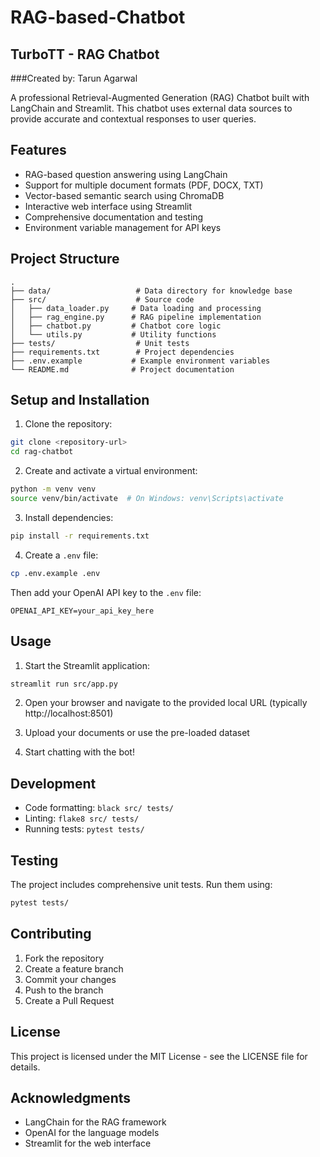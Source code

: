 # RAG-based-Chatbot
## TurboTT - RAG Chatbot

###Created by: Tarun Agarwal

A professional Retrieval-Augmented Generation (RAG) Chatbot built with LangChain and Streamlit. This chatbot uses external data sources to provide accurate and contextual responses to user queries.

## Features

- RAG-based question answering using LangChain
- Support for multiple document formats (PDF, DOCX, TXT)
- Vector-based semantic search using ChromaDB
- Interactive web interface using Streamlit
- Comprehensive documentation and testing
- Environment variable management for API keys

## Project Structure

```
.
├── data/                   # Data directory for knowledge base
├── src/                    # Source code
│   ├── data_loader.py     # Data loading and processing
│   ├── rag_engine.py      # RAG pipeline implementation
│   ├── chatbot.py         # Chatbot core logic
│   └── utils.py           # Utility functions
├── tests/                  # Unit tests
├── requirements.txt        # Project dependencies
├── .env.example           # Example environment variables
└── README.md              # Project documentation
```

## Setup and Installation

1. Clone the repository:
```bash
git clone <repository-url>
cd rag-chatbot
```

2. Create and activate a virtual environment:
```bash
python -m venv venv
source venv/bin/activate  # On Windows: venv\Scripts\activate
```

3. Install dependencies:
```bash
pip install -r requirements.txt
```

4. Create a `.env` file:
```bash
cp .env.example .env
```
Then add your OpenAI API key to the `.env` file:
```
OPENAI_API_KEY=your_api_key_here
```

## Usage

1. Start the Streamlit application:
```bash
streamlit run src/app.py
```

2. Open your browser and navigate to the provided local URL (typically http://localhost:8501)

3. Upload your documents or use the pre-loaded dataset

4. Start chatting with the bot!

## Development

- Code formatting: `black src/ tests/`
- Linting: `flake8 src/ tests/`
- Running tests: `pytest tests/`

## Testing

The project includes comprehensive unit tests. Run them using:
```bash
pytest tests/
```

## Contributing

1. Fork the repository
2. Create a feature branch
3. Commit your changes
4. Push to the branch
5. Create a Pull Request

## License

This project is licensed under the MIT License - see the LICENSE file for details.

## Acknowledgments

- LangChain for the RAG framework
- OpenAI for the language models
- Streamlit for the web interface
